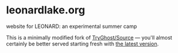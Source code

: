 # leonardlake.org
website for LEONARD: an experimental summer camp

This is a minimally modified fork of [TryGhost/Source](https://github.com/TryGhost/Source/releases/tag/v1.1.2) — you'll almost certainly be better served starting fresh with [the latest version](https://github.com/TryGhost/Source).